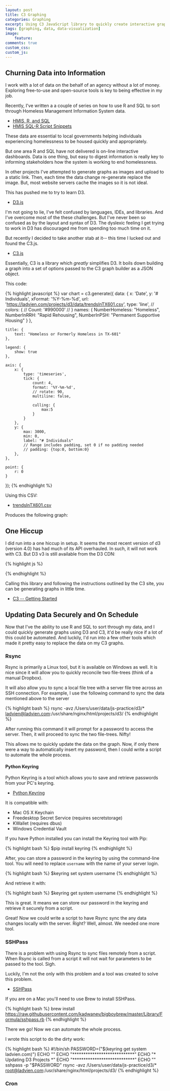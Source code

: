 ```yaml
---
layout: post
title: C3 Graphing
categories: Graphing
excerpt: Using C3 JavaScript library to quickly create interactive graphs.
tags: [graphing, data, data-visualization]
image: 
    feature: 
comments: true
custom_css:
custom_js: 
---
```


## Churning Data into Information
I work with a lot of data on the behalf of an agency without a lot of money.  Exploring free-to-use and open-source tools is key to being effective in my job.

Recently, I've written a a couple of series on how to use R and SQL to sort through Homeless Management Information System data.  

* [HMIS, R, and SQL](https://ladvien.com/hmis-r-sql-introduction/)
* [HMIS SQL-R Script Snippets](https://ladvien.com/attachment-iii-aka-the-zombie/)

These data are essential to local governments helping individuals experiencing homelessness to be housed quickly and appropriately.

But one area R and SQL have not delivered is on-line interactive dashboards.  Data is one thing, but easy to digest information is really key to informing stakeholders how the system is working to end homelessness.

In other projects I've attempted to generate graphs as images and upload to a static link.  Then, each time the data change re-generate replace the image.  But, most website servers cache the images so it is not ideal.

This has pushed me to try to learn D3.

* [D3.js](https://d3js.org/)

I'm not going to lie, I've felt confused by languages, IDEs, and libraries.  And I've overcome most of the these challenges.  But I've never been so confused as by the layout and syntax of D3. The dyslexic feeling I get trying to work in D3 has discouraged me from spending too much time on it.

But recently I decided to take another stab at it-- this time I lucked out and found the C3.js.

* [C3.js](http://c3js.org/)

Essentially, C3 is a library which _greatly_ simplifies D3.  It boils down building a graph into a set of options passed to the C3 graph builder as a JSON object.

This code:

{% highlight javascript %}
var chart = c3.generate({
    data: {
        x: 'Date',
        y: '# Individuals',
        xFormat: '%Y-%m-%d',
        url: 'https://ladvien.com/projects/d3/data/trendsInTX601.csv',
        type: 'line',
        // colors: {
        //     Count: '#990000'
        // }
        names: {
            NumberHomeless: "Homeless",
            NumberInRRH: "Rapid Rehousing",
            NumberInPSH: "Permanent Supportive Housing"
        }
    },
    
    title: {
        text: "Homeless or Formerly Homeless in TX-601"
    },

    legend: {
        show: true
    },

    axis: {
        x: {
            type: 'timeseries',
            tick: {
                count: 4,
                format: '%Y-%m-%d',
                // rotate: 90,
                multiline: false,
                
                culling: {
                    max:5 
                }
            }
        },
        y: {
            max: 3000,
            min: 0,
            label: "# Individuals"
            // Range includes padding, set 0 if no padding needed
            // padding: {top:0, bottom:0}
        },
    },
    
    point: {
        r: 0
    }
});
{% endhighlight %}

Using this CSV:

* [trendsInTX601.csv](https://ladvien.com/projects/d3/data/trendsInTX601.csv)

Produces the following graph: 
<link href="https://ladvien.com/projects/d3/practice/c3-0.4.15/c3.css" rel="stylesheet">  
<script src="https://d3js.org/d3.v3.min.js"></script>
<script src="https://ladvien.com/projects/d3/practice/c3-0.4.15/c3.min.js"></script>
<script src="https://ladvien.com/projects/d3/tx-601/trends-tx-601.js"></script>
<div id="chart"></div>


## One Hiccup

I did run into a one hiccup in setup.  It seems the most recent version of d3 (version 4.0) has had much of its API overhauled.  In such, it will not work with C3.  But D3 v3 is still available from the D3 CDN:

{% highlight js %}
<script src="https://d3js.org/d3.v3.min.js"></script>
{% endhighlight %}

Calling this library and following the instructions outlined by the C3 site, you can be generating graphs in little time.

* [C3 -- Getting Started](http://c3js.org/gettingstarted.html)

## Updating Data Securely and On Schedule

Now that I've the ability to use R and SQL to sort through my data, and I could quickly generate graphs using D3 and C3, it'd be really nice if a lot of this could be automated.  And luckily, I'd run into a few other tools which made it pretty easy to replace the data on my C3 graphs.

### Rsync

Rsync is primarily a Linux tool, but it is available on Windows as well.  It is nice since it will allow you to quickly reconcile two file-trees (think of a manual Dropbox).

It will also allow you to sync a local file tree with a server file tree across an SSH connection.  For example, I use the following command to sync the data mentioned above to the server

{% highlight bash %}
rsync -avz /Users/user/data/js-practice/d3/* ladvien@ladvien.com:/usr/share/nginx/html/projects/d3/
{% endhighlight %}

After running this command it will prompt for a password to access the server.  Then, it will proceed to sync the two file-trees.  Nifty!  

This allows me to quickly update the data on the graph.  Now, if only there were a way to automatically insert my password, then I could write a script to automate the whole process.

#### Python Keyring

Python Keyring is a tool which allows you to save and retrieve passwords from your PC's keyring.  

* [Python Keyring](https://pypi.python.org/pypi/keyring)

It is compatible with:

* Mac OS X Keychain
* Freedesktop Secret Service (requires secretstorage)
* KWallet (requires dbus)
* Windows Credential Vault

If you have Python installed you can install the Keyring tool with Pip:

{% highlight bash %}
$pip install keyring
{% endhighlight %}

After, you can store a password in the keyring by using the command-line tool.  You will need to replace `username` with the name of your server login.

{% highlight bash %}
$keyring set system username
{% endhighlight %}

And retrieve it with:

{% highlight bash %}
$keyring get system username
{% endhighlight %}

This is great.  It means we can store our password in the keyring and retrieve it securely from a script.  

Great! Now we could write a script to have Rsync sync the any data changes locally with the server.  Right?  Well, almost.  We needed one more tool.

### SSHPass

There is a problem with using Rsync to sync files remotely from a script.  When Rsync is called from a script it will not wait for parameters to be passed to the tool.  Sigh.

Luckily, I'm not the only with this problem and a tool was created to solve this problem.

* [SSHPass](https://linux.die.net/man/1/sshpass)

If you are on a Mac you'll need to use Brew to install SSHPass.

{% highlight bash %}
brew install https://raw.githubusercontent.com/kadwanev/bigboybrew/master/Library/Formula/sshpass.rb 
{% endhighlight %}

There we go! Now we can automate the whole process.

I wrote this script to do the dirty work:

{% highlight bash %}
#!/bin/sh
PASSWORD=("$(keyring get system ladvien.com)")
ECHO ""
ECHO "****************************"
ECHO "* Updating D3 Projects     *"
ECHO "****************************"
ECHO ""
sshpass -p "$PASSWORD" rsync -avz /Users/user/data/js-practice/d3/* root@ladvien.com:/usr/share/nginx/html/projects/d3/
{% endhighlight %}

### Cron

